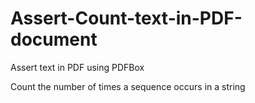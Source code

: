 # Assert-Count-text-in-PDF-document

Assert text in PDF using PDFBox 

Count the number of times a sequence occurs in a  string
